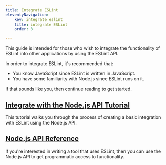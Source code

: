 ```yaml
---
title: Integrate ESLint
eleventyNavigation:
    key: integrate eslint
    title: integrate ESLint
    order: 3

---
```


This guide is intended for those who wish to integrate the functionality of ESLint into other applications by using the ESLint API.

In order to integrate ESLint, it's recommended that:

*   You know JavaScript since ESLint is written in JavaScript.
*   You have some familiarity with Node.js since ESLint runs on it.

If that sounds like you, then continue reading to get started.

## [Integrate with the Node.js API Tutorial](integration-tutorial)

This tutorial walks you through the process of creating a basic integration with ESLint using the Node.js API.

## [Node.js API Reference](nodejs-api)

If you're interested in writing a tool that uses ESLint, then you can use the Node.js API to get programmatic access to functionality.
